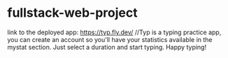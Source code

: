 # fullstack-web-project
link to the deployed app: https://typ.fly.dev/
//Typ is a typing practice app, you can create an account so you'll have your statistics available in the mystat section. Just select a duration and start typing.
Happy typing!
